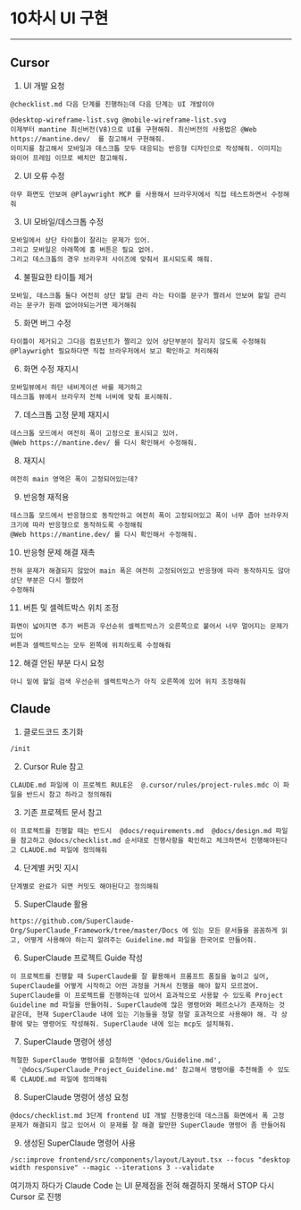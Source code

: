 # 10차시 UI 구현

---

## Cursor

1. UI 개발 요청
```
@checklist.md 다음 단계를 진행하는데 다음 단계는 UI 개발이야

@desktop-wireframe-list.svg @mobile-wireframe-list.svg 
이제부터 mantine 최신버전(V8)으로 UI를 구현해줘. 최신버전의 사용법은 @Web https://mantine.dev/  를 참고해서 구현해줘.
이미지를 참고해서 모바일과 데스크톱 모두 대응되는 반응형 디자인으로 작성해줘. 이미지는 와이어 프레임 이므로 배치만 참고해줘.
```

2. UI 오류 수정
```
아무 화면도 안보여 @Playwright MCP 를 사용해서 브라우저에서 직접 테스트하면서 수정해줘
```

3. UI 모바일/데스크톱 수정
```
모바일에서 상단 타이틀이 잘리는 문제가 있어.
그리고 모바일은 아래쪽에 홈 버튼은 필요 없어.
그리고 데스크톱의 경우 브라우저 사이즈에 맞춰서 표시되도록 해줘.
```

4. 불필요한 타이틀 제거
```
모바일, 데스크톱 둘다 여전히 상단 할일 관리 라는 타이틀 문구가 짤려서 안보여 할일 관리라는 문구가 원래 없어야되는거면 제거해줘
```

5. 화면 버그 수정
```
타이틀이 제거되고 그다음 컴포넌트가 짤리고 있어 상단부분이 잘리지 않도록 수정해줘
@Playwright 필요하다면 직접 브라우저에서 보고 확인하고 처리해줘
```

6. 화면 수정 재지시
```
모바일뷰에서 하단 네비게이션 바를 제거하고
데스크톱 뷰에서 브라우저 전체 너비에 맞춰 표시해줘.
```

7. 데스크톱 고정 문제 재지시
```
데스크톱 모드에서 여전히 폭이 고정으로 표시되고 있어.
@Web https://mantine.dev/ 를 다시 확인해서 수정해줘.
```

8. 재지시
```
여전히 main 영역은 폭이 고정되어있는데?
```

9. 반응형 재적용
```
데스크톱 모드에서 반응형으로 동작안하고 여전히 폭이 고정되어있고 폭이 너무 좁아 브라우저 크기에 따라 반응형으로 동작하도록 수정해줘
@Web https://mantine.dev/ 를 다시 확인해서 수정해줘.
```

10. 반응형 문제 해결 재촉
```
전혀 문제가 해결되지 않았어 main 폭은 여전히 고정되어있고 반응형에 따라 동작하지도 않아 상단 부분은 다시 쩔렸어
수정해줘
```

11. 버튼 및 셀렉트박스 위치 조정
```
화면이 넓어지면 추가 버튼과 우선순위 셀렉트박스가 오른쪽으로 붙어서 너무 멀어지는 문제가 있어
버튼과 셀렉트박스는 모두 왼쪽에 위치하도록 수정해줘
```

12. 해결 안된 부분 다시 요청
```
아니 밑에 할일 검색 우선순위 셀렉트박스가 아직 오른쪽에 있어 위치 조정해줘
```

## Claude 

1. 클로드코드 초기화
```
/init
```

2. Cursor Rule 참고
```
CLAUDE.md 파일에 이 프로젝트 RULE은  @.cursor/rules/project-rules.mdc 이 파일을 반드시 참고 하라고 정의해줘
```

3. 기존 프로젝트 문서 참고
```
이 프로젝트를 진행할 때는 반드시  @docs/requirements.md  @docs/design.md 파일을 참고하고 @docs/checklist.md 순서대로 진행사항을 확인하고 체크하면서 진행해야된다고 CLAUDE.md 파일에 정의해줘
```

4. 단계별 커밋 지시
```
단계별로 완료가 되면 커밋도 해야된다고 정의해줘
```

5. SuperClaude 활용
```
https://github.com/SuperClaude-Org/SuperClaude_Framework/tree/master/Docs 에 있는 모든 문서들을 꼼꼼하게 읽고, 어떻게 사용해야 하는지 알려주는 Guideline.md 파일을 한국어로 만들어줘.
```

6. SuperClaude 프로젝트 Guide 작성
```
이 프로젝트를 진행할 때 SuperClaude를 잘 활용해서 프롬프트 품질을 높이고 싶어, SuperClaude를 어떻게 시작하고 어떤 과정을 거쳐서 진행을 해야 할지 모르겠어. SuperClaude를 이 프로젝트를 진행하는데 있어서 효과적으로 사용할 수 있도록 Project Guideline md 파일을 만들어줘. SuperClaude에 많은 명령어와 페르소나가 존재하는 것 같은데, 현재 SuperClaude 내에 있는 기능들을 정말 정말 효과적으로 사용해야 해. 각 상황에 맞는 명령어도 작성해줘. SuperClaude 내에 있는 mcp도 설치해줘.
```

7. SuperClaude 명령어 생성
```
적절한 SuperClaude 명령어를 요청하면 '@docs/Guideline.md', 
  '@docs/SuperClaude_Project_Guideline.md' 참고해서 명령어를 추천해줄 수 있도록 CLAUDE.md 파일에 정의해줘
```

8. SuperClaude 명령어 생성 요청
```
@docs/checklist.md 3단계 frontend UI 개발 진행중인데 데스크톱 화면에서 폭 고정 문제가 해결되지 않고 있어서 이 문제를 잘 해결 할만한 SuperClaude 명령어 좀 만들어줘
```

9. 생성된 SuperClaude 명령어 사용
```
/sc:improve frontend/src/components/layout/Layout.tsx --focus "desktop width responsive" --magic --iterations 3 --validate
```

여기까지 하다가 Claude Code 는 UI 문제점을 전혀 해결하지 못해서 STOP 다시 Cursor 로 진행